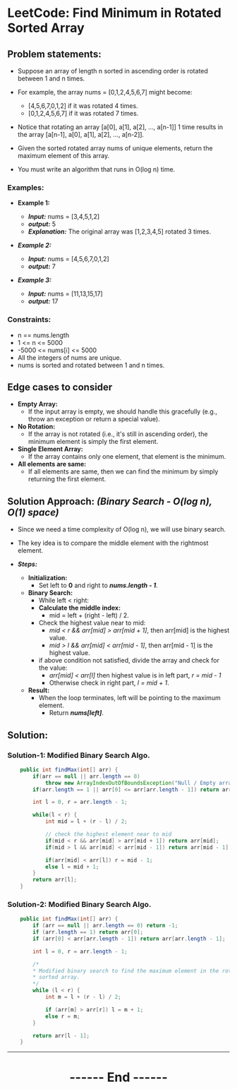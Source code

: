 # LeetCode: Find Minimum in Rotated Sorted Array
## Problem statements:
<!-- - [Leetcode-N/A](https://leetcode.com/problems/find-maximum-in-rotated-sorted-array/description/) [*Difficulty: Medium*] -->
  - Suppose an array of length n sorted in ascending order is rotated between 1 and n times. 
  - For example, the array nums = [0,1,2,4,5,6,7] might become:
    - [4,5,6,7,0,1,2] if it was rotated 4 times.
    - [0,1,2,4,5,6,7] if it was rotated 7 times.
  - Notice that rotating an array [a[0], a[1], a[2], ..., a[n-1]] 1 time results in the array [a[n-1], a[0], a[1], a[2], ..., a[n-2]].

  - Given the sorted rotated array nums of unique elements, return the maximum element of this array.
  - You must write an algorithm that runs in O(log n) time.
 
### Examples:

  - **Example 1:**
    - ***Input:*** nums = [3,4,5,1,2]
    - ***output:*** 5
    - ***Explanation:*** The original array was [1,2,3,4,5] rotated 3 times.
  
  - ***Example 2:***
    - ***Input:*** nums = [4,5,6,7,0,1,2]
    - ***output:*** 7

  - ***Example 3:***
    - ***Input:*** nums = [11,13,15,17]
    - ***output:*** 17


### Constraints:
  - n == nums.length
  - 1 <= n <= 5000
  - -5000 <= nums[i] <= 5000
  - All the integers of nums are unique.
  - nums is sorted and rotated between 1 and n times.


## Edge cases to consider
  - **Empty Array:** 
    - If the input array is empty, we should handle this gracefully (e.g., throw an exception or return a special value).
  - **No Rotation:** 
    - If the array is not rotated (i.e., it's still in ascending order), the minimum element is simply the first element.
  - **Single Element Array:**
    - If the array contains only one element, that element is the minimum.
  - **All elements are same:** 
    - If all elements are same, then we can find the minimum by simply returning the first element.
  

## Solution Approach: *(Binary Search - O(log n), O(1) space)*
  - Since we need a time complexity of O(log n), we will use binary search. 
  - The key idea is to compare the middle element with the rightmost element.

  - ***Steps:***
    - **Initialization:**
      - Set left to **0** and right to ***nums.length - 1***.
    - **Binary Search:**
      - While left < right:
      - **Calculate the middle index:** 
        - mid = left + (right - left) / 2.
      - Check the highest value near to mid:
        - *mid < r && arr[mid] > arr[mid + 1]*, then arr[mid] is the highest value.
        - *mid > l && arr[mid] < arr[mid - 1]*, then arr[mid - 1] is the highest value.
      - if above condition not satisfied, divide the array and check for the value:
        - *arr[mid] < arr[l]* then highest value is in left part, *r = mid - 1*
        - Otherwise check in right part, *l = mid + 1*.
    - **Result:** 
      - When the loop terminates, left will be pointing to the maximum element. 
        - Return ***nums[left]***.

## Solution: 
### Solution-1: Modified Binary Search Algo.
  ```java
      public int findMax(int[] arr) {
          if(arr == null || arr.length == 0) 
              throw new ArrayIndexOutOfBoundsException("Null / Empty array");
          if(arr.length == 1 || arr[0] <= arr[arr.length - 1]) return arr[arr.length - 1];

          int l = 0, r = arr.length - 1;

          while(l < r) {
              int mid = l + (r - l) / 2;

              // check the highest element near to mid
              if(mid < r && arr[mid] > arr[mid + 1]) return arr[mid];
              if(mid > l && arr[mid] < arr[mid - 1]) return arr[mid - 1];

              if(arr[mid] < arr[l]) r = mid - 1;
              else l = mid + 1;
          }
          return arr[l];
      }
  ```

  ### Solution-2: Modified Binary Search Algo.
  ```java
      public int findMax(int[] arr) {
          if (arr == null || arr.length == 0) return -1;
          if (arr.length == 1) return arr[0];
          if (arr[0] < arr[arr.length - 1]) return arr[arr.length - 1];

          int l = 0, r = arr.length - 1;

          /*
          * Modified binary search to find the maximum element in the rotated
          * sorted array.
          */
          while (l < r) {
              int m = l + (r - l) / 2;

              if (arr[m] > arr[r]) l = m + 1;
              else r = m;
          }

          return arr[l - 1];
      }
  ```


---
<center>
<h1> ------ End ------ </h1>
</center>

<!-- HTML styling -->
<style>
  table, th, td {
    border: 1px solid black;
    border-collapse: collapse;
  }
  heading {
    color: blue;
    font-size: 20px;
  }
</style>
